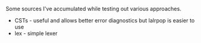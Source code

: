 Some sources I've accumulated while testing out various approaches.

- CSTs - useful and allows better error diagnostics but lalrpop is
  easier to use
- lex - simple lexer
